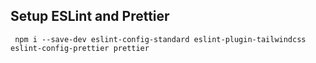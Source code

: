## Setup ESLint and Prettier

```
 npm i --save-dev eslint-config-standard eslint-plugin-tailwindcss eslint-config-prettier prettier
```